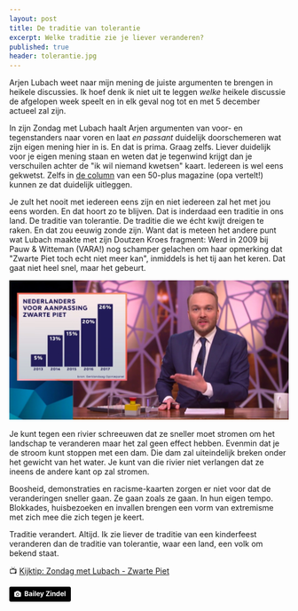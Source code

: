 ```yaml
---
layout: post
title: De traditie van tolerantie
excerpt: Welke traditie zie je liever veranderen?
published: true
header: tolerantie.jpg
---
```

Arjen Lubach weet naar mijn mening de juiste argumenten te brengen in heikele discussies. Ik hoef denk ik niet uit te leggen _welke_ heikele discussie de afgelopen week speelt en in elk geval nog tot en met 5 december actueel zal zijn.

In zijn Zondag met Lubach haalt Arjen argumenten van voor- en tegenstanders naar voren en laat _en passant_ duidelijk doorschemeren wat zijn eigen mening hier in is. En dat is prima. Graag zelfs. Liever duidelijk voor je eigen mening staan en weten dat je tegenwind krijgt dan je verschuilen achter de "ik wil niemand kwetsen" kaart. Iedereen is wel eens gekwetst. Zelfs in [de column][1] van een 50-plus magazine (opa vertelt!) kunnen ze dat duidelijk uitleggen. 

Je zult het nooit met iedereen eens zijn en niet iedereen zal het met jou eens worden. En dat hoort zo te blijven. Dat is inderdaad een traditie in ons land. De traditie van tolerantie. De traditie die we écht kwijt dreigen te raken. En dat zou eeuwig zonde zijn. Want dat is meteen het andere punt wat Lubach maakte met zijn Doutzen Kroes fragment: Werd in 2009 bij Pauw & Witteman (VARA!) nog schamper gelachen om haar opmerking dat "Zwarte Piet toch echt niet meer kan", inmiddels is het tij aan het keren. Dat gaat niet heel snel, maar het gebeurt. 

![Het tij keert.][image-1]

Je kunt tegen een rivier schreeuwen dat ze sneller moet stromen om het landschap te veranderen maar het zal geen effect hebben. Evenmin dat je de stroom kunt stoppen met een dam. Die dam zal uiteindelijk breken onder het gewicht van het water. Je kunt van die rivier niet verlangen dat ze ineens de andere kant op zal stromen.

Boosheid, demonstraties en racisme-kaarten zorgen er niet voor dat de veranderingen sneller gaan. Ze gaan zoals ze gaan. In hun eigen tempo. Blokkades, huisbezoeken en invallen brengen een vorm van extremisme met zich mee die zich tegen je keert. 

Traditie verandert. Altijd. Ik zie liever de traditie van een kinderfeest veranderen dan de traditie van tolerantie, waar een land, een volk om bekend staat. 

📺 [Kijktip: Zondag met Lubach - Zwarte Piet][2]

<a style="background-color:black;color:white;text-decoration:none;padding:4px 6px;font-family:-apple-system, BlinkMacSystemFont, &quot;San Francisco&quot;, &quot;Helvetica Neue&quot;, Helvetica, Ubuntu, Roboto, Noto, &quot;Segoe UI&quot;, Arial, sans-serif;font-size:12px;font-weight:bold;line-height:1.2;display:inline-block;border-radius:3px;" href="https://unsplash.com/@baileyzindel?utm_medium=referral&amp;utm_campaign=photographer-credit&amp;utm_content=creditBadge" target="_blank" rel="noopener noreferrer" title="Download free do whatever you want high-resolution photos from Bailey Zindel"><span style="display:inline-block;padding:2px 3px;"><svg xmlns="http://www.w3.org/2000/svg" style="height:12px;width:auto;position:relative;vertical-align:middle;top:-1px;fill:white;" viewBox="0 0 32 32"><title></title><path d="M20.8 18.1c0 2.7-2.2 4.8-4.8 4.8s-4.8-2.1-4.8-4.8c0-2.7 2.2-4.8 4.8-4.8 2.7.1 4.8 2.2 4.8 4.8zm11.2-7.4v14.9c0 2.3-1.9 4.3-4.3 4.3h-23.4c-2.4 0-4.3-1.9-4.3-4.3v-15c0-2.3 1.9-4.3 4.3-4.3h3.7l.8-2.3c.4-1.1 1.7-2 2.9-2h8.6c1.2 0 2.5.9 2.9 2l.8 2.4h3.7c2.4 0 4.3 1.9 4.3 4.3zm-8.6 7.5c0-4.1-3.3-7.5-7.5-7.5-4.1 0-7.5 3.4-7.5 7.5s3.3 7.5 7.5 7.5c4.2-.1 7.5-3.4 7.5-7.5z"></path></svg></span><span style="display:inline-block;padding:2px 3px;">Bailey Zindel</span></a>


[1]:	http://www.saarmagazine.nl/bent-gekwetst-bent-gewoon-zeikerd/
[2]:	https://www.youtube.com/watch?v=KjosGL5YwPw

[image-1]:	/images/grafiek_lubach.jpg "Het verandert"
